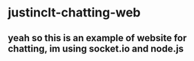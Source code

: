 # justinclt-chatting-web
## yeah so this is an example of website for chatting, im using socket.io and node.js
